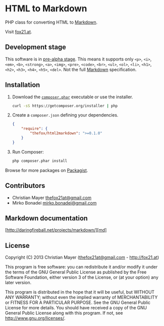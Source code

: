 # HTML to Markdown
PHP class for converting HTML to [Markdown][md].

Visit [fox21.at](http://fox21.at).

## Development stage
This software is in [pre-alpha stage](http://en.wikipedia.org/wiki/Software_release_life_cycle#Pre-alpha). This means it supports only `<p>`, `<i>`, `<em>`, `<b>`, `<strong>`, `<a>`, `<img>`, `<pre>`, `<code>`, `<br>`, `<ul>`, `<ol>`, `<li>`, `<h1>`, `<h2>`, `<h3>`, `<h4>`, `<h5>`, `<del>`. Not the full [Markdown][md] specification.

## Installation
1. Download the [`composer.phar`](https://getcomposer.org/composer.phar) executable or use the installer.

	``` sh
	curl -sS https://getcomposer.org/installer | php
	```

2. Create a `composer.json` defining your dependencies.

	``` json
	{
		"require": {
			"thefox/html2markdown": ">=0.1.0"
		}
	}
	```

3. Run Composer:

	``` sh
	php composer.phar install
	```

Browse for more packages on [Packagist](https://packagist.org).

## Contributors
- Christian Mayer <thefox21at@gmail.com>
- Mirko Bonadei <mirko.bonadei@gmail.com>

## Markdown documentation
[http://daringfireball.net/projects/markdown/][md]

## License
Copyright (C) 2013 Christian Mayer (<thefox21at@gmail.com> - <http://fox21.at>)

This program is free software: you can redistribute it and/or modify it under the terms of the GNU General Public License as published by the Free Software Foundation, either version 3 of the License, or (at your option) any later version.

This program is distributed in the hope that it will be useful, but WITHOUT ANY WARRANTY; without even the implied warranty of MERCHANTABILITY or FITNESS FOR A PARTICULAR PURPOSE. See the GNU General Public License for more details. You should have received a copy of the GNU General Public License along with this program. If not, see <http://www.gnu.org/licenses/>.

[md]: http://daringfireball.net/projects/markdown/ "Markdown"
